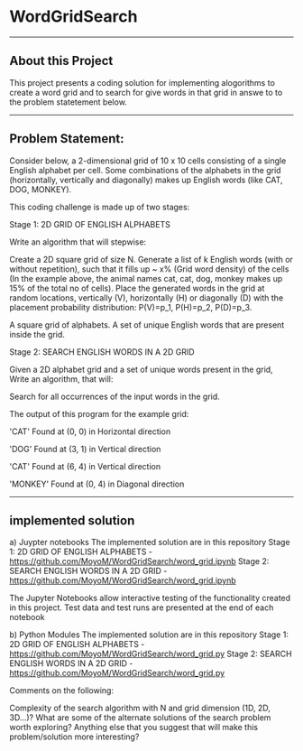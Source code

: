 # WordGridSearch
-------------------------
About this Project
-------------------------
This project presents a coding solution for implementing alogorithms to create a word grid and to search for give words in that grid in answe to to
the problem statetement below.

-------------------------
Problem Statement:
-------------------------

Consider below, a 2-dimensional grid of 10 x 10 cells consisting of a single English alphabet per cell. Some combinations of the alphabets in the grid (horizontally, vertically and diagonally) makes up English words (like CAT, DOG, MONKEY).


This coding challenge is made up of two stages:

Stage 1: 2D GRID OF ENGLISH ALPHABETS

Write an algorithm that will stepwise:


Create a 2D square grid of size N.
Generate a list of k English words (with or without repetition), such that it fills up ~ x% (Grid word density) of the cells (In the example above, the animal names cat, cat, dog, monkey makes up 15% of the total no of cells).
Place the generated words in the grid at random locations, vertically (V), horizontally (H) or diagonally (D) with the placement probability distribution: P(V)=p_1, P(H)=p_2, P(D)=p_3.

A square grid of alphabets.
A set of unique English words that are present inside the grid.


Stage 2: SEARCH ENGLISH WORDS IN A 2D GRID

Given a 2D alphabet grid and a set of unique words present in the grid, Write an algorithm, that will:

Search for all occurrences of the input words in the grid.

The output of this program for the example grid:

'CAT' Found at (0, 0) in Horizontal direction

'DOG' Found at (3, 1) in Vertical direction

'CAT' Found at (6, 4) in Vertical direction

'MONKEY' Found at (0, 4) in Diagonal direction

------------------------------------------------
implemented solution
------------------------------------------------
a) Juypter notebooks
The implemented solution are in this repository
Stage 1: 2D GRID OF ENGLISH ALPHABETS - https://github.com/MoyoM/WordGridSearch/word_grid.ipynb
Stage 2: SEARCH ENGLISH WORDS IN A 2D GRID - https://github.com/MoyoM/WordGridSearch/word_grid.ipynb

The Jupyter Notebooks allow interactive testing of the functionality created in this project. Test data and test runs are presented at the end
of each notebook


b) Python Modules
The implemented solution are in this repository
Stage 1: 2D GRID OF ENGLISH ALPHABETS - https://github.com/MoyoM/WordGridSearch/word_grid.py
Stage 2: SEARCH ENGLISH WORDS IN A 2D GRID - https://github.com/MoyoM/WordGridSearch/word_grid.py

Comments on the following:


Complexity of the search algorithm with N and grid dimension (1D, 2D, 3D...)?
What are some of the alternate solutions of the search problem worth exploring?
Anything else that you suggest that will make this problem/solution more interesting?
